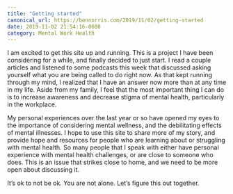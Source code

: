 ```yaml
---
title: "Getting started"
canonical_url: https://bennorris.com/2019/11/02/getting-started
date: 2019-11-02 21:54:16-0600
category: Mental Work Health
---
```


I am excited to get this site up and running. This is a project I have been considering for a while, and finally decided to just start. I read a couple articles and listened to some podcasts this week that discussed asking yourself what you are being called to do right now. As that kept running through my mind, I realized that I have an answer now more than at any time in my life. Aside from my family, I feel that the most important thing I can do is to increase awareness and decrease stigma of mental health, particularly in the workplace.

My personal experiences over the last year or so have opened my eyes to the importance of considering mental wellness, and the debilitating effects of mental illnesses. I hope to use this site to share more of my story, and provide hope and resources for people who are learning about or struggling with mental health. So many people that I speak with either have personal experience with mental health challenges, or are close to someone who does. This is an issue that strikes close to home, and we need to be more open about discussing it.

It’s ok to not be ok. You are not alone. Let’s figure this out together.
